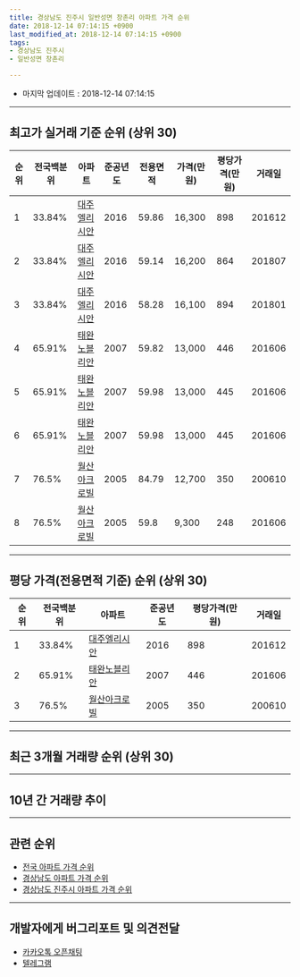 ```yaml
---
title: 경상남도 진주시 일반성면 창촌리 아파트 가격 순위
date: 2018-12-14 07:14:15 +0900
last_modified_at: 2018-12-14 07:14:15 +0900
tags:
- 경상남도 진주시
- 일반성면 창촌리

---
```


* 마지막 업데이트 : 2018-12-14 07:14:15

---

## 최고가 실거래 기준 순위 (상위 30)


|순위|전국백분위|아파트|준공년도|전용면적|가격(만원)|평당가격(만원)|거래일|
|---|---|---|---|---|---|---|---|
|1|33.84%|[대주엘리시안](https://search.naver.com/search.naver?query=%EA%B2%BD%EC%83%81%EB%82%A8%EB%8F%84+%EC%A7%84%EC%A3%BC%EC%8B%9C+%EC%9D%BC%EB%B0%98%EC%84%B1%EB%A9%B4+%EC%B0%BD%EC%B4%8C%EB%A6%AC+%EB%8C%80%EC%A3%BC%EC%97%98%EB%A6%AC%EC%8B%9C%EC%95%88)|2016|59.86|16,300|898|201612|
|2|33.84%|[대주엘리시안](https://search.naver.com/search.naver?query=%EA%B2%BD%EC%83%81%EB%82%A8%EB%8F%84+%EC%A7%84%EC%A3%BC%EC%8B%9C+%EC%9D%BC%EB%B0%98%EC%84%B1%EB%A9%B4+%EC%B0%BD%EC%B4%8C%EB%A6%AC+%EB%8C%80%EC%A3%BC%EC%97%98%EB%A6%AC%EC%8B%9C%EC%95%88)|2016|59.14|16,200|864|201807|
|3|33.84%|[대주엘리시안](https://search.naver.com/search.naver?query=%EA%B2%BD%EC%83%81%EB%82%A8%EB%8F%84+%EC%A7%84%EC%A3%BC%EC%8B%9C+%EC%9D%BC%EB%B0%98%EC%84%B1%EB%A9%B4+%EC%B0%BD%EC%B4%8C%EB%A6%AC+%EB%8C%80%EC%A3%BC%EC%97%98%EB%A6%AC%EC%8B%9C%EC%95%88)|2016|58.28|16,100|894|201801|
|4|65.91%|[태완노블리안](https://search.naver.com/search.naver?query=%EA%B2%BD%EC%83%81%EB%82%A8%EB%8F%84+%EC%A7%84%EC%A3%BC%EC%8B%9C+%EC%9D%BC%EB%B0%98%EC%84%B1%EB%A9%B4+%EC%B0%BD%EC%B4%8C%EB%A6%AC+%ED%83%9C%EC%99%84%EB%85%B8%EB%B8%94%EB%A6%AC%EC%95%88)|2007|59.82|13,000|446|201606|
|5|65.91%|[태완노블리안](https://search.naver.com/search.naver?query=%EA%B2%BD%EC%83%81%EB%82%A8%EB%8F%84+%EC%A7%84%EC%A3%BC%EC%8B%9C+%EC%9D%BC%EB%B0%98%EC%84%B1%EB%A9%B4+%EC%B0%BD%EC%B4%8C%EB%A6%AC+%ED%83%9C%EC%99%84%EB%85%B8%EB%B8%94%EB%A6%AC%EC%95%88)|2007|59.98|13,000|445|201606|
|6|65.91%|[태완노블리안](https://search.naver.com/search.naver?query=%EA%B2%BD%EC%83%81%EB%82%A8%EB%8F%84+%EC%A7%84%EC%A3%BC%EC%8B%9C+%EC%9D%BC%EB%B0%98%EC%84%B1%EB%A9%B4+%EC%B0%BD%EC%B4%8C%EB%A6%AC+%ED%83%9C%EC%99%84%EB%85%B8%EB%B8%94%EB%A6%AC%EC%95%88)|2007|59.98|13,000|445|201606|
|7|76.5%|[월산아크로빌](https://search.naver.com/search.naver?query=%EA%B2%BD%EC%83%81%EB%82%A8%EB%8F%84+%EC%A7%84%EC%A3%BC%EC%8B%9C+%EC%9D%BC%EB%B0%98%EC%84%B1%EB%A9%B4+%EC%B0%BD%EC%B4%8C%EB%A6%AC+%EC%9B%94%EC%82%B0%EC%95%84%ED%81%AC%EB%A1%9C%EB%B9%8C)|2005|84.79|12,700|350|200610|
|8|76.5%|[월산아크로빌](https://search.naver.com/search.naver?query=%EA%B2%BD%EC%83%81%EB%82%A8%EB%8F%84+%EC%A7%84%EC%A3%BC%EC%8B%9C+%EC%9D%BC%EB%B0%98%EC%84%B1%EB%A9%B4+%EC%B0%BD%EC%B4%8C%EB%A6%AC+%EC%9B%94%EC%82%B0%EC%95%84%ED%81%AC%EB%A1%9C%EB%B9%8C)|2005|59.8|9,300|248|201606|


---

## 평당 가격(전용면적 기준) 순위 (상위 30)


|순위|전국백분위|아파트|준공년도|평당가격(만원)|거래일|
|---|---|---|---|---|---|
|1|33.84%|[대주엘리시안](https://search.naver.com/search.naver?query=%EA%B2%BD%EC%83%81%EB%82%A8%EB%8F%84+%EC%A7%84%EC%A3%BC%EC%8B%9C+%EC%9D%BC%EB%B0%98%EC%84%B1%EB%A9%B4+%EC%B0%BD%EC%B4%8C%EB%A6%AC+%EB%8C%80%EC%A3%BC%EC%97%98%EB%A6%AC%EC%8B%9C%EC%95%88)|2016|898|201612|
|2|65.91%|[태완노블리안](https://search.naver.com/search.naver?query=%EA%B2%BD%EC%83%81%EB%82%A8%EB%8F%84+%EC%A7%84%EC%A3%BC%EC%8B%9C+%EC%9D%BC%EB%B0%98%EC%84%B1%EB%A9%B4+%EC%B0%BD%EC%B4%8C%EB%A6%AC+%ED%83%9C%EC%99%84%EB%85%B8%EB%B8%94%EB%A6%AC%EC%95%88)|2007|446|201606|
|3|76.5%|[월산아크로빌](https://search.naver.com/search.naver?query=%EA%B2%BD%EC%83%81%EB%82%A8%EB%8F%84+%EC%A7%84%EC%A3%BC%EC%8B%9C+%EC%9D%BC%EB%B0%98%EC%84%B1%EB%A9%B4+%EC%B0%BD%EC%B4%8C%EB%A6%AC+%EC%9B%94%EC%82%B0%EC%95%84%ED%81%AC%EB%A1%9C%EB%B9%8C)|2005|350|200610|


---

## 최근 3개월 거래량 순위 (상위 30)


<div style="width:100%;">
    <canvas id="deal_count_ranking" height="250"></canvas>
</div>


<script>
new Chart(document.getElementById("deal_count_ranking"), {
    type: 'horizontalBar',
    data: {
        labels: ['태완노블리안'],
        datasets: [{
            label: '실거래 수',
            data: [1],
            borderColor: "rgba(255, 0, 128, 1)",
            backgroundColor: "rgba(255, 0, 128, 0.5)",
            fill: false,
        }]
    },
    options: {
        responsive: true,
        title: {
            display: true,
            text: '최근 3개월 거래량 순위'
        },
        tooltips: {
            mode: 'index',
            intersect: false,
            callbacks: {
                title: function(tooltipItems, data) {
                    return "실거래 수:";
                },
                label: function(tooltipItem, data) {
                    return data.labels[tooltipItem.index] + ": " + tooltipItem.xLabel;
                }
            }
        },
        hover: {
            mode: 'nearest',
            intersect: true
        },
        scales: {
            xAxes: [{
                display: true,
                scaleLabel: {
                    display: true,
                    labelString: '실거래 수'
                },
                ticks: {
                    suggestedMin: 0,
                }
            }],
            yAxes: [{
                display: true,
                ticks: {
                    autoSkip: false,
                    callback: function(value, index, values) {
                        if (value.length > 15)
                            return value.substr(0, 13) + "...";
                        else
                            return value;
                    }
                },
                scaleLabel: {
                    display: false,
                }
            }]
        }
    }
});

</script>


---

## 10년 간 거래량 추이


<div style="width:100%;">
    <canvas id="deal_progress" height="250"></canvas>
</div>

<script>
new Chart(document.getElementById("deal_progress"), {
    type: 'line',
    data: {
        labels: ['200812','200901','200902','200903','200904','200905','200906','200907','200908','200909','200910','200911','200912','201001','201002','201003','201004','201005','201006','201007','201008','201009','201010','201011','201012','201101','201102','201103','201104','201105','201106','201107','201108','201109','201110','201111','201112','201201','201202','201203','201204','201205','201206','201207','201208','201209','201210','201211','201212','201301','201302','201303','201304','201305','201306','201307','201308','201309','201310','201311','201312','201401','201402','201403','201404','201405','201406','201407','201408','201409','201410','201411','201412','201501','201502','201503','201504','201505','201506','201507','201508','201509','201510','201511','201512','201601','201602','201603','201604','201605','201606','201607','201608','201609','201610','201611','201612','201701','201702','201703','201704','201705','201706','201707','201708','201709','201710','201711','201712','201801','201802','201803','201804','201805','201806','201807','201808','201809','201810','201811','201812'],
        datasets: [{
            label: '실거래 수',
            pointRadius: 1,
            data: [0, 1, 2, 0, 0, 1, 0, 0, 0, 0, 0, 0, 0, 0, 0, 0, 0, 1, 2, 0, 0, 0, 0, 0, 0, 0, 0, 1, 1, 0, 0, 0, 0, 2, 1, 0, 0, 0, 0, 0, 0, 0, 0, 0, 0, 0, 1, 1, 3, 0, 0, 0, 0, 1, 0, 0, 0, 0, 0, 0, 0, 0, 0, 0, 1, 0, 0, 0, 0, 0, 0, 0, 0, 2, 0, 0, 0, 0, 1, 0, 0, 1, 1, 0, 0, 1, 0, 0, 0, 0, 28, 51, 1, 1, 0, 1, 2, 0, 1, 1, 0, 2, 0, 3, 0, 1, 0, 0, 0, 23, 3, 4, 4, 1, 4, 2, 0, 0, 0, 1, 0],
            borderColor: "rgba(255, 201, 14, 1)",
            backgroundColor: "rgba(255, 201, 14, 0.5)",
            fill: true,
        }]
    },
    options: {
        responsive: true,
        title: {
            display: true,
            text: '10년간 거래량 추이'
        },
        tooltips: {
            mode: 'index',
            intersect: false,
        },
        hover: {
            mode: 'nearest',
            intersect: true
        },
        scales: {
            xAxes: [{
                display: true,
                scaleLabel: {
                    display: true,
                    labelString: '년/월'
                }
            }],
            yAxes: [{
                display: true,
                ticks: {
                    suggestedMin: 0,
                },
                scaleLabel: {
                    display: true,
                    labelString: '실거래 수'
                }
            }]
        }
    }
});

</script>


---

## 관련 순위

- [전국 아파트 가격 순위](https://inasie.github.io/apt-ranking/전국)
- [경상남도 아파트 가격 순위](https://inasie.github.io/apt-ranking/경상남도)
- [경상남도 진주시 아파트 가격 순위](https://inasie.github.io/apt-ranking/경상남도-진주시)


---

## 개발자에게 버그리포트 및 의견전달

- [카카오톡 오픈채팅](https://open.kakao.com/o/gLJUAP4)
- [텔레그램](https://t.me/inasie)

